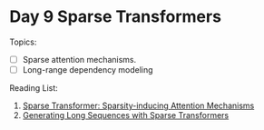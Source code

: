 # Day 9 Sparse Transformers

Topics:

- [ ] Sparse attention mechanisms.
- [ ] Long-range dependency modeling

Reading List:

1. [Sparse Transformer: Sparsity-inducing Attention Mechanisms](https://arxiv.org/abs/1904.10509)
2. [Generating Long Sequences with Sparse Transformers](https://arxiv.org/abs/1904.10509)
